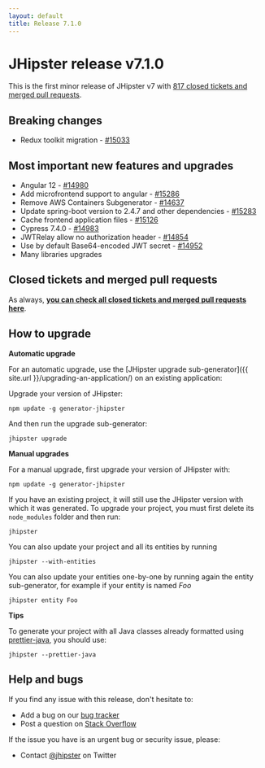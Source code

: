 ```yaml
---
layout: default
title: Release 7.1.0
---
```


JHipster release v7.1.0
==================

This is the first minor release of JHipster v7 with [817 closed tickets and merged pull requests](https://github.com/jhipster/generator-jhipster/issues?q=milestone%3A7.1.0+is%3Aclosed).

Breaking changes
------------

- Redux toolkit migration - [#15033](https://github.com/jhipster/generator-jhipster/issues/15033)

Most important new features and upgrades
-------------

- Angular 12 - [#14980](https://github.com/jhipster/generator-jhipster/pull/14980)
- Add microfrontend support to angular - [#15286](https://github.com/jhipster/generator-jhipster/pull/15286)
- Remove AWS Containers Subgenerator - [#14637](https://github.com/jhipster/generator-jhipster/pull/14637)
- Update spring-boot version to 2.4.7 and other dependencies - [#15283](https://github.com/jhipster/generator-jhipster/pull/15283)
- Cache frontend application files - [#15126](https://github.com/jhipster/generator-jhipster/issues/15126)
- Cypress 7.4.0 - [#14983](https://github.com/jhipster/generator-jhipster/pull/14983)
- JWTRelay allow no authorization header - [#14854](https://github.com/jhipster/generator-jhipster/pull/14854)
- Use by default Base64-encoded JWT secret - [#14952](https://github.com/jhipster/generator-jhipster/issues/14952)
- Many libraries upgrades

Closed tickets and merged pull requests
------------
As always, __[you can check all closed tickets and merged pull requests here](https://github.com/jhipster/generator-jhipster/issues?q=milestone%3A7.1.0+is%3Aclosed)__.

How to upgrade
------------

**Automatic upgrade**

For an automatic upgrade, use the [JHipster upgrade sub-generator]({{ site.url }}/upgrading-an-application/) on an existing application:

Upgrade your version of JHipster:

```
npm update -g generator-jhipster
```

And then run the upgrade sub-generator:

```
jhipster upgrade
```

**Manual upgrades**

For a manual upgrade, first upgrade your version of JHipster with:

```
npm update -g generator-jhipster
```

If you have an existing project, it will still use the JHipster version with which it was generated.
To upgrade your project, you must first delete its `node_modules` folder and then run:

```
jhipster
```

You can also update your project and all its entities by running

```
jhipster --with-entities
```

You can also update your entities one-by-one by running again the entity sub-generator, for example if your entity is named _Foo_

```
jhipster entity Foo
```

**Tips**

To generate your project with all Java classes already formatted using [prettier-java](https://github.com/jhipster/prettier-java), you should use:

```
jhipster --prettier-java
```

Help and bugs
--------------

If you find any issue with this release, don't hesitate to:

- Add a bug on our [bug tracker](https://github.com/jhipster/generator-jhipster/issues?state=open)
- Post a question on [Stack Overflow](http://stackoverflow.com/tags/jhipster/info)

If the issue you have is an urgent bug or security issue, please:

- Contact [@jhipster](https://twitter.com/jhipster) on Twitter
